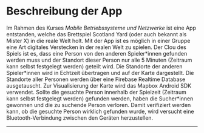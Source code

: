 
# Beschreibung der App

Im Rahmen des Kurses *Mobile Betriebssysteme und Netzwerke* ist eine App
entstanden, welche das Brettspiel Scotland Yard (oder auch bekannt als
Mister X) in die reale Welt holt. Mit der App ist es möglich in einer
Gruppe eine Art digitales Verstecken in der realen Welt zu spielen. Der
Clou des Spiels ist es, dass eine Person von den anderen Spieler\*innen
gefunden werden muss und der Standort dieser Person nur alle 5 Minuten
(Zeitraum kann selbst festgelegt werden) geteilt wird. Die Standorte der
anderen Spieler\*innen wird in Echtzeit übertragen und auf der Karte
dargestellt. Die Standorte aller Personen werden über eine Firebase
Realtime Database ausgetauscht. Zur Visualisierung der Karte wird das
Mapbox Android SDK verwendet. Sollte die gesuchte Person innerhalb der
Spielzeit (Zeitraum kann selbst festgelegt werden) gefunden werden,
haben die Sucher\*innen gewonnen und die zu suchende Person verloren.
Damit verifiziert werden kann, ob die gesuchte Person wirklich gefunden
wurde, wird versucht eine Bluetooth-Verbindung zwischen den Geräten
herzustellen.

---
<CommentService />